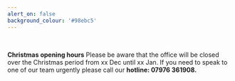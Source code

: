 ```yaml
---
alert_on: false
background_colour: '#98ebc5'
---
```


&nbsp;

**Christmas opening hours** Please be aware that the office will be closed over the Christmas period from xx Dec until xx Jan. If you need to speak to one of our team urgently please call our **hotline: 07976 361908.**